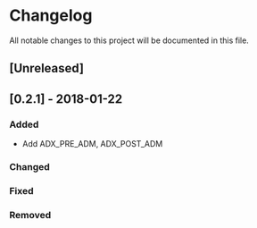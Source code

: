 # Changelog
All notable changes to this project will be documented in this file.


## [Unreleased]


## [0.2.1] - 2018-01-22
### Added
- Add ADX_PRE_ADM, ADX_POST_ADM

### Changed

### Fixed

### Removed

